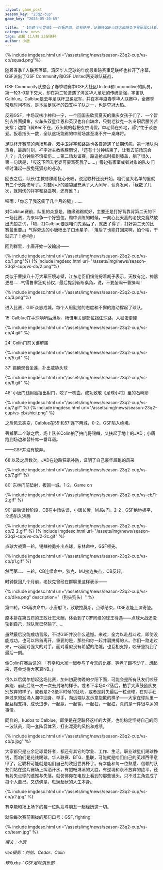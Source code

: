 ```yaml
---
layout: game_post
season_key: "23q2-cup"
game_key: "2023-05-20-k5"

title:  "【奇迹半步之遥】——连扳两球、读秒绝平，足联杯GSF点球大战憾负卫冕冠军CalBlue"
categories: news
tags: 战报 11人制 23足联杯
author: 小唐
---
```


{% include imgdesc.html url="/assets/img/news/season-23q2-cup/vs-cb/squad.png"%}

随着春季11人联赛落幕，湾区华人足球的年度最重磅赛事足联杯也拉开了序幕，GSF派出了GSF Community和GSF United两支球队征战，

GSF Community队整合了春季联赛中GSF大社区United和Locomotive的队员，第一轮3-0拿下交大，却在第二轮遭遇了湾区华人足坛的传统豪强，宇宙队Calblue。Calblue是去年足联杯卫冕冠军，并在本年度春季华人联赛中，全赛季常规时间不败，是本届足联杯的四支种子队之一，也是夺冠大热。


反观GSF，中场双核小神和一宁，一个回国去欣赏夏天的重庆女孩子们了、一个暂别去外面摸鱼，火车头双星佳恩和英汉也各自缺席，只剩老狄克一名专职后腰苦苦支撑；边路飞翼Ken不在，双头戟的戟把玄宗请假，单老师在外地，郝宇忙于谈恋爱。扳着指头一数，全队这场能踢的中前场甚至凑不齐一桌麻将。


足联杯开赛前的两场热身，双中卫祥宇和路遥也各自遭遇了长期伤病。第一场队内热身，最后时刻，祥宇对主教练稞雨说，「还有十分钟结束了，让我去前场玩会儿？」几分钟后不慎扭伤.......第二场友谊赛，路遥抢点时扭到膝盖，躺了很久，第一句话是，「哎这下回去老婆可要骂死我了......」旁边有家室或者对象的队友们顿时涌起一股兔死狐悲的苍凉。

回去之后，队长/主教练稞雨抚心长叹，说足联杯还没开始，咱们这大名单的里就有三个长期伤号了。刘喆小小的脑袋里充满了大大问号，认真发问，「我数了几次，就刚伤的祥宇和路遥啊，还有谁？」

稞雨：「你忘了我这瘸了几个月的腿」......


对Calblue赛前，队里的众意是，随缘踢踢就好，主要还是打好背靠背第二天的下一场比赛，为来年争一个好签位。周中训练的时候，一向心比天高的老狄克竟然放出虎狼之词，「嗨，打Calblue要是咱们先落后了，就放了得了，打好第二天的比赛最重要。」气得旁边的小唐喷出了口水星子，「落后了也能打回来啊，怕个啥，干就完了！@#@」

回到群里，小唐开始一波输出——

{% include imgdesc.html url="/assets/img/news/season-23q2-cup/vs-cb/1.png"%}
{% include imgdesc.html url="/assets/img/news/season-23q2-cup/vs-cb/2.png"%}

类似于曹操八十万大军压境赤壁，江东老臣们纷纷捋着胡子表示，天数有定，神器更易......气得鲁肃狂劝孙权，最后提剑斩断桌角，说，不要怂啊干曹操啊！

{% include imgdesc.html url="/assets/img/news/season-23q2-cup/vs-cb/3.png"%}

进入比赛，GSF众志成城，每个人用勤勉的态度和不懈的跑动撑起了球队。

15’ Calblue在手球响哨后爆射，杨谱用关键部位挡住球路，人狠蛋更硬

{% include imgdesc.html url="/assets/img/news/season-23q2-cup/vs-cb/4.gif" %}

24’ Colin门前关键解围

{% include imgdesc.html url="/assets/img/news/season-23q2-cup/vs-cb/5.gif" %}

37’ 锡麟观音坐莲，扑出威胁头球

{% include imgdesc.html url="/assets/img/news/season-23q2-cup/vs-cb/6.gif" %}

48’ 小唐门线用脸挡出射门，咬了一嘴血，成功致敬《足球小将》里的石崎廖

{% include imgdesc.html url="/assets/img/news/season-23q2-cup/vs-cb/7.gif" %}
{% include imgdesc.html url="/assets/img/news/season-23q2-cup/vs-cb/shiqi.png" %}

之后风云突变，Calblue在55’和57’连下两城，0-2，GSF陷入绝境。

丢掉第二个球之后，场上队长Colin拍了拍门将锡麟，又扶起了地上的JAD；小唐跑到场边和替补席一番耳语。

——GSF并没有放弃。

68’以及之后数次，JAD在边路狂飙补防，证明了自己豪华超跑的风采

{% include imgdesc.html url="/assets/img/news/season-23q2-cup/vs-cb/7.gif" %}

80’ 东林门前垫射，扳回一城。1-2，Game on

{% include imgdesc.html url="/assets/img/news/season-23q2-cup/vs-cb/1-2.gif" %}

90’ 最后读秒阶段，CB在中场失误，小唐长传，MJ破门。2-2，GSF绝地扳平，全场陷入沸腾

{% include imgdesc.html url="/assets/img/news/season-23q2-cup/vs-cb/2-2.gif" %}
{% include imgdesc.html url="/assets/img/news/season-23q2-cup/vs-cb/2-2c.gif" %}

点球大战第一轮，锡麟神勇扑出点球，东林命中，GSF领先。

{% include imgdesc.html url="/assets/img/news/season-23q2-cup/vs-cb/p1.gif" %}

然而第二、三轮，CB连续命中，狄克、MJ接连失点，CB反超。

时钟拨回几个月前，老狄克曾经在群聊里这样表示——

{% include imgdesc.html url="/assets/img/news/season-23q2-cup/vs-cb/dike.png" description="（狗头狗头）" %}

第四轮，CB再次命中，小唐射飞，致敬拉莫斯。点球结束，GSF没能上演奇迹。

原本排在第五罚的王政壮志未酬，体会到了C罗同级的球王待遇——点球大战还没轮到自己，球队就已然输了......


虽然最后没能成功晋级，不过GSF并没什么遗憾。来过，全力以赴战斗过，即使没能成功，也可以昂首离开。重要的是，那些和你一起并肩拼搏的人。你们一路走过来，一起面对强大的对手，面对看似没有希望的绝境，也互相支撑，咬牙坚持到了最后一刻。

像Colin在赛后说的，「有幸和大家一起参与了今天的比赛，等老了踢不动了，想起来，还会觉得大家真NB。」


很久以后偶尔想起这场比赛，加州初夏傍晚的夕阳下面，可能会是所有队友们咬牙奔跑、前赴后继一次一次去封堵的样子。或者下半场0-2落后，拍手大声鼓励队友别放弃的样子。或者是2-2绝平时候的狂吼，或者是射失最后一粒点球，在对手狂奔过来的汹涌人潮中回身、举手，向远端队友示意抱歉的样子——大家在球队里一起互相支持、成长进步，一起赢，一起输，一起狂，一起扛，真的是一件很幸运的事情。

同样的，kudos to Calblue，即使是在足联杯这样的大赛，也能稳定坚持自己的同一波队员，同一套阵容体系，打出漂亮的风格和成绩。

{% include imgdesc.html url="/assets/img/news/season-23q2-cup/vs-cb/p.jpg" %}

大家都只是业余足球爱好者，都还有其它的学业、工作、生活。职业球星们踢球挣钱，而咱们是花钱踢球。华人联赛、BTG、墨联，可能就是咱们自己的英超西甲意甲了，足联杯可能就是咱们自己的欧冠世界杯了。有幸能和每一位熟悉、信赖的队友们站在这片赛场上挥洒汗水，有酣畅淋漓的大胜，有逆境和永不放弃的绝平，还有射失点球的遗憾与失落。就仿佛你在电视上看到的那些镜头，只不过主角变成了每个人自己。又仿佛是，斑斓起伏的人生本身。

{% include imgdesc.html url="/assets/img/news/season-23q2-cup/vs-cb/p2.jpg" %}

有幸能和场上场下的每一位队友与朋友一起经历这一切。

就像每次赛前围拢的那句口号：GSF, fighting!


{% include imgdesc.html url="/assets/img/news/season-23q2-cup/vs-cb/team.jpg" %}



*撰文：小唐*

*veo摄影：刘喆、Cedar、Colin*

*球队xhs：GSF足球俱乐部*